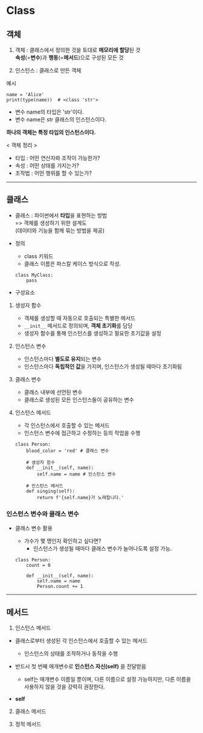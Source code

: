 # Class

## 객체
 
1. 객체 : 클래스에서 정의한 것을 토대로 **메모리에 할당**된 것  
  **속성**(=**변수**)과 **행동**(=**메서드**)으로 구성된 모든 것

2. 인스턴스 : 클래스로 만든 객체

  예시
  ```
  name = 'Alice'
  print(type(name))  # <class 'str'>
  ```
  - 변수 name의 타입은 'str'이다.
  - 변수 name은 str 클래스의 인스턴스이다.

**하나의 객체는 특정 타입의 인스턴스이다.**

< 객체 정리 >
- 타입 : 어떤 연산자롸 조작이 가능한가?
- 속성 : 어떤 상태를 가지는가?
- 조작법 : 어떤 행위를 할 수 있는가?

---

## 클래스

- 클래스 : 파이썬에서 **타입**을 표현하는 방법  
  => 객체를 생성하기 위한 설계도  
  (데이터와 기능을 함께 묶는 방법을 제공)

- 정의
  - class 키워드
  - 클래스 이름은 파스칼 케이스 방식으로 작성.
  ```
  class MyClass:
      pass
  ```

- 구성요소
1. 생성자 함수
    - 객체를 생성할 때 자동으로 호출되는 특별한 메서드
    - `__init__` 메서드로 정의되며, **객체 초기화**를 담당
    - 생성자 함수를 통해 인스턴스를 생성하고 필요한 초기값을 설정

2. 인스턴스 변수
    - 인스턴스마다 **별도로 유지**되는 변수
    - 인스턴스마다 **독립적인 값**을 가지며, 인스턴스가 생성될 때마다 초기화됨

3. 클래스 변수
    - 클래스 내부에 선언된 변수
    - 클래스로 생성된 모든 인스턴스들이 공유하는 변수

4. 인스턴스 메서드
    - 각 인스턴스에서 호출할 수 있는 메서드
    - 인스턴스 변수에 접근하고 수정하는 등의 작업을 수행

    ```
    class Person:
        blood_color = 'red' # 클래스 변수
    
        # 생성자 함수
        def __init__(self, name):
            self.name = name # 인스턴스 변수

        # 인스턴스 메서드
        def singing(self):
            return f'{self.name}가 노래합니다.'
    ```

### 인스턴스 변수와 클래스 변수

- 클래스 변수 활용
   - 가수가 몇 명인지 확인하고 싶다면?
     - 인스턴스가 생성될 때마다 클래스 변수가 늘어나도록 설정 가능.
    
   ```
   class Person:
       count = 0

       def __init__(self, name):
           self.name = name
           Person.count += 1
   ```

---

## 메서드

1. 인스턴스 메서드
  - 클래스로부터 생성된 각 인스턴스에서 호출할 수 있는 메서드
    - 인스턴스의 상태를 조작하거나 동작을 수행
  - 반드시 첫 번째 매개변수로 **인스턴스 자신(self)** 을 전달받음
    - self는 매개변수 이름일 뿐이며, 다른 이름으로 설정 가능하지만, 다른 이름을 사용하지 않을 것을 강력히 권장한다.

  - **self**

2. 클래스 메서드



3. 정적 메서드



   



